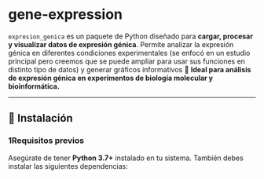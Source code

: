 # gene-expression
`expresion_genica` es un paquete de Python diseñado para **cargar, procesar y visualizar datos de expresión génica**.   Permite analizar la expresión génica en diferentes condiciones experimentales (se enfocó en un estudio principal pero creemos que se puede ampliar para usar sus funciones en distinto tipo de datos) y generar gráficos informativos
🚀 **Ideal para análisis de expresión génica en experimentos de biología molecular y bioinformática.**

______________________________________________________________
## 📌 Instalación

### **1️Requisitos previos**
Asegúrate de tener **Python 3.7+** instalado en tu sistema. También debes instalar las siguientes dependencias:
